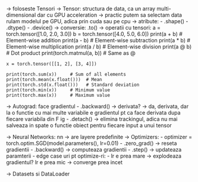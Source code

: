 
-> foloseste Tensori 
-> Tensor: structura de data, ca un array multi-dimensional dar cu GPU acceleration
-> practic putem sa selectam data rulam modelul pe GPU, adica prin cuda sau pe cpu
-> atribute:
	- .shape()
	- .dtype()
	- .device()
-> conversie: .to()
-> operatii cu tensori:
	a = torch.tensor([1.0, 2.0, 3.0])
	b = torch.tensor([4.0, 5.0, 6.0]) 
	print(a + b) # Element-wise addition 
	print(a - b) # Element-wise subtraction 
	print(a * b) # Element-wise multiplication 
	print(a / b) # Element-wise division
	print(a @ b) # Dot product
	print(torch.matmul(a, b)) # Same as @

	x = torch.tensor([[1, 2], [3, 4]])

	print(torch.sum(x))     # Sum of all elements
	print(torch.mean(x.float()))  # Mean
	print(torch.std(x.float()))   # Standard deviation
	print(torch.min(x))     # Minimum value
	print(torch.max(x))     # Maximum value

-> Autograd: face gradientul 
		- .backward() -> derivata? -> da, derivata, dar la o functie cu mai multe variabile e gradientul pt ca face derivata dupa fiecare variabila din F ig
		- .detach() -> elimina trackingul, adica nu mai salveaza in spate o functie obiect pentru fiecare input a unui tensor

-> Neural Networks: nn -> are layere predefinite
-> Optimizers:
		- optimizer = torch.optim.SGD(model.parameters(), lr=0.01)
		- .zero_grad() -> reseta gradientii
		- .backward() -> computeaza gradientii
		- .step() -> updateaza paramterii
		- edge case uri pt optimize-ri:
			- lr e prea mare -> explodeaza gradientul?
			  lr e prea mic -> converge prea incet

-> Datasets si DataLoader
				